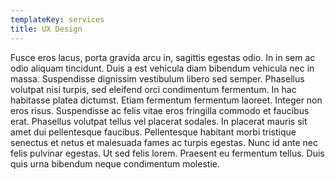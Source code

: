 ```yaml
---
templateKey: services
title: UX Design
---
```

Fusce eros lacus, porta gravida arcu in, sagittis egestas odio. In in sem ac odio aliquam tincidunt. Duis a est vehicula diam bibendum vehicula nec in massa. Suspendisse dignissim vestibulum libero sed semper. Phasellus volutpat nisi turpis, sed eleifend orci condimentum fermentum. In hac habitasse platea dictumst. Etiam fermentum fermentum laoreet. Integer non eros risus. Suspendisse ac felis vitae eros fringilla commodo et faucibus erat. Phasellus volutpat tellus vel placerat sodales. In placerat mauris sit amet dui pellentesque faucibus. Pellentesque habitant morbi tristique senectus et netus et malesuada fames ac turpis egestas. Nunc id ante nec felis pulvinar egestas. Ut sed felis lorem. Praesent eu fermentum tellus. Duis quis urna bibendum neque condimentum molestie.
